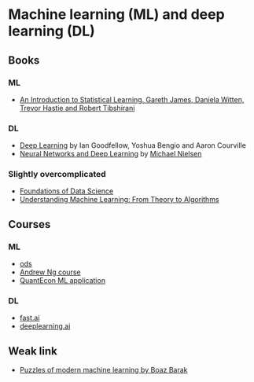 Machine learning (ML) and deep learning (DL)
============================================

Books
-----

### ML


- [An Introduction to Statistical Learning. Gareth James, Daniela Witten, Trevor Hastie and Robert Tibshirani](https://www-bcf.usc.edu/~gareth/ISL/ISLR%20First%20Printing.pdf) 
  
### DL

- [Deep Learning](https://www.deeplearningbook.org/) by Ian Goodfellow, Yoshua Bengio and Aaron Courville
- [Neural Networks and Deep Learning](http://neuralnetworksanddeeplearning.com/) 
  by [Michael Nielsen](https://twitter.com/michael_nielsen)

### Slightly overcomplicated

- [Foundations of Data Science](https://www.microsoft.com/en-us/research/publication/foundations-of-data-science/)
- [Understanding Machine Learning: From Theory to Algorithms](https://www.cs.huji.ac.il/~shais/UnderstandingMachineLearning/copy.html)


Courses
-------

### ML

- [ods](https://github.com/Yorko/mlcourse.ai)
- [Andrew Ng course](https://www.coursera.org/learn/machine-learning)
- [QuantEcon ML application](https://datascience.quantecon.org/applications/)

  
### DL

- [fast.ai](https://www.fast.ai/) 
- [deeplearning.ai](https://www.deeplearning.ai/deep-learning-specialization)


Weak link
---------

- [Puzzles of modern machine learning by Boaz Barak](https://windowsontheory.org/2019/11/15/puzzles-of-modern-machine-learning/)